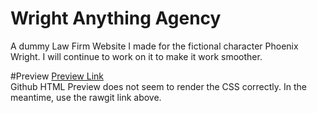 # Wright Anything Agency
A dummy Law Firm Website I made for the fictional character Phoenix Wright. I will continue to work on it to make it work smoother.

#Preview
[Preview Link](https://rawgit.com/magfurulabeer/wright-anything-agency/master/index.html)  
Github HTML Preview does not seem to render the CSS correctly. In the meantime, use the rawgit link above.
